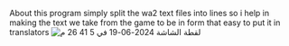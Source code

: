 About
this program simply split the wa2 text files into lines so i help in making the text we take from the game to be in form that easy to put it in translators
![‏لقطة الشاشة 2024-06-19 في 5 41 26 م](https://github.com/abdalgani1/Text-Splitter-WA2/assets/88602099/b12be941-8d4b-4b3e-97ce-4e4288b93cb4)

